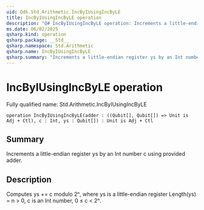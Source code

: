 ```yaml
---
uid: Qdk.Std.Arithmetic.IncByIUsingIncByLE
title: IncByIUsingIncByLE operation
description: "Q# IncByIUsingIncByLE operation: Increments a little-endian register ys by an Int number c using provided adder."
ms.date: 06/02/2025
qsharp.kind: operation
qsharp.package: __Std__
qsharp.namespace: Std.Arithmetic
qsharp.name: IncByIUsingIncByLE
qsharp.summary: "Increments a little-endian register ys by an Int number c using provided adder."
---
```


# IncByIUsingIncByLE operation

Fully qualified name: Std.Arithmetic.IncByIUsingIncByLE

```qsharp
operation IncByIUsingIncByLE(adder : ((Qubit[], Qubit[]) => Unit is Adj + Ctl), c : Int, ys : Qubit[]) : Unit is Adj + Ctl
```

## Summary
Increments a little-endian register ys by an Int number c
using provided adder.

## Description
Computes ys += c modulo 2ⁿ, where ys is a little-endian register
Length(ys) = n > 0, c is an Int number, 0 ≤ c < 2ⁿ.
